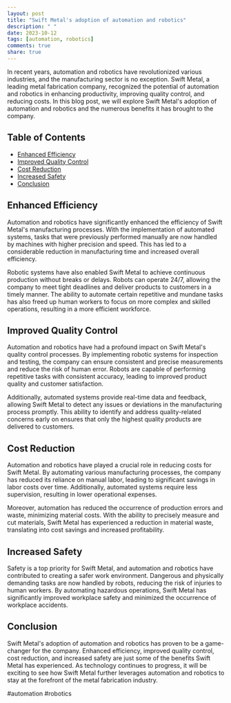 ```yaml
---
layout: post
title: "Swift Metal's adoption of automation and robotics"
description: " "
date: 2023-10-12
tags: [automation, robotics]
comments: true
share: true
---
```


In recent years, automation and robotics have revolutionized various industries, and the manufacturing sector is no exception. Swift Metal, a leading metal fabrication company, recognized the potential of automation and robotics in enhancing productivity, improving quality control, and reducing costs. In this blog post, we will explore Swift Metal's adoption of automation and robotics and the numerous benefits it has brought to the company.

## Table of Contents
- [Enhanced Efficiency](#enhanced-efficiency)
- [Improved Quality Control](#improved-quality-control)
- [Cost Reduction](#cost-reduction)
- [Increased Safety](#increased-safety)
- [Conclusion](#conclusion)

## Enhanced Efficiency <a id="enhanced-efficiency"></a>
Automation and robotics have significantly enhanced the efficiency of Swift Metal's manufacturing processes. With the implementation of automated systems, tasks that were previously performed manually are now handled by machines with higher precision and speed. This has led to a considerable reduction in manufacturing time and increased overall efficiency.

Robotic systems have also enabled Swift Metal to achieve continuous production without breaks or delays. Robots can operate 24/7, allowing the company to meet tight deadlines and deliver products to customers in a timely manner. The ability to automate certain repetitive and mundane tasks has also freed up human workers to focus on more complex and skilled operations, resulting in a more efficient workforce.

## Improved Quality Control <a id="improved-quality-control"></a>
Automation and robotics have had a profound impact on Swift Metal's quality control processes. By implementing robotic systems for inspection and testing, the company can ensure consistent and precise measurements and reduce the risk of human error. Robots are capable of performing repetitive tasks with consistent accuracy, leading to improved product quality and customer satisfaction.

Additionally, automated systems provide real-time data and feedback, allowing Swift Metal to detect any issues or deviations in the manufacturing process promptly. This ability to identify and address quality-related concerns early on ensures that only the highest quality products are delivered to customers.

## Cost Reduction <a id="cost-reduction"></a>
Automation and robotics have played a crucial role in reducing costs for Swift Metal. By automating various manufacturing processes, the company has reduced its reliance on manual labor, leading to significant savings in labor costs over time. Additionally, automated systems require less supervision, resulting in lower operational expenses.

Moreover, automation has reduced the occurrence of production errors and waste, minimizing material costs. With the ability to precisely measure and cut materials, Swift Metal has experienced a reduction in material waste, translating into cost savings and increased profitability.

## Increased Safety <a id="increased-safety"></a>
Safety is a top priority for Swift Metal, and automation and robotics have contributed to creating a safer work environment. Dangerous and physically demanding tasks are now handled by robots, reducing the risk of injuries to human workers. By automating hazardous operations, Swift Metal has significantly improved workplace safety and minimized the occurrence of workplace accidents.

## Conclusion <a id="conclusion"></a>
Swift Metal's adoption of automation and robotics has proven to be a game-changer for the company. Enhanced efficiency, improved quality control, cost reduction, and increased safety are just some of the benefits Swift Metal has experienced. As technology continues to progress, it will be exciting to see how Swift Metal further leverages automation and robotics to stay at the forefront of the metal fabrication industry.

#automation #robotics